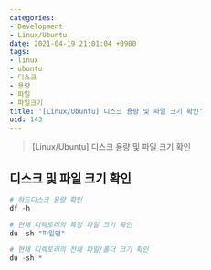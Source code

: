 ```yaml
---
categories:
- Development
- Linux/Ubuntu
date: 2021-04-19 21:01:04 +0900
tags:
- linux
- ubuntu
- 디스크
- 용량
- 파일
- 파일크기
title: '[Linux/Ubuntu] 디스크 용량 및 파일 크기 확인'
uid: 143
---
```


> [Linux/Ubuntu] 디스크 용량 및 파일 크기 확인
> 

## 디스크 및 파일 크기 확인

```python
# 하드디스크 용량 확인
df -h

# 현재 디렉토리의 특정 파일 크기 확인
du -sh "파일명"

# 현재 디렉토리의 전체 파일/폴더 크기 확인
du -sh *
```